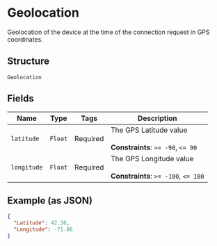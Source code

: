 
# Geolocation

Geolocation of the device at the time of the connection request in GPS coordinates.

## Structure

`Geolocation`

## Fields

| Name | Type | Tags | Description |
|  --- | --- | --- | --- |
| `latitude` | `Float` | Required | The GPS Latitude value<br><br>**Constraints**: `>= -90`, `<= 90` |
| `longitude` | `Float` | Required | The GPS Longitude value<br><br>**Constraints**: `>= -180`, `<= 180` |

## Example (as JSON)

```json
{
  "Latitude": 42.36,
  "Longitude": -71.06
}
```

